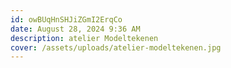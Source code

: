 ```yaml
---
id: owBUqHnSHJiZGmI2ErqCo
date: August 28, 2024 9:36 AM
description: atelier Modeltekenen
cover: /assets/uploads/atelier-modeltekenen.jpg
---
```

